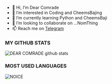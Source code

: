 - 👋 Hi, I’m Dear Comrade
- 👀 I’m interested in Coding and CheemsBajing
- 🌱 I’m currently learning Python and CheemsBaji
- 💞️ I’m looking to collaborate on ...NomThing
- 📫 Reach me on [Telegram](t.me/XDComrade)

<!---
ComradeDear/ComradeDear is a ✨ special ✨ repository because its `README.md` (this file) appears on your GitHub profile.
You can click the Preview link to take a look at your changes.
--->
### MY GITHUB STATS 
![DEAR COMRADE github stats](https://github-readme-stats.vercel.app/api?username=ComradeDear&show_icons=true&theme=midnight-purple)

### MOST USED LANGUAGES
![NOICE](https://github-readme-stats.vercel.app/api/top-langs/?username=ComradeDear&theme=midnight-purple)
